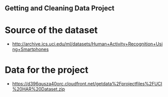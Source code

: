 ## Getting and Cleaning Data Project

# Source of the dataset 
- http://archive.ics.uci.edu/ml/datasets/Human+Activity+Recognition+Using+Smartphones

# Data for the project
- https://d396qusza40orc.cloudfront.net/getdata%2Fprojectfiles%2FUCI%20HAR%20Dataset.zip

